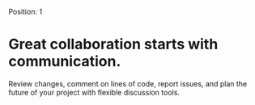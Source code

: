 Position: 1

# Great collaboration starts with communication.

Review changes, comment on lines of code, report issues, and plan the future of your project with flexible discussion tools.
